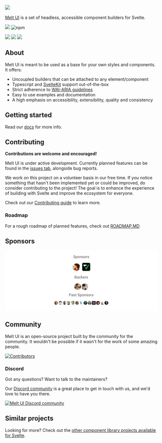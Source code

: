 ![](static/banner.png)

[Melt UI](https://next.melt-ui.com/) is a set of headless, accessible component builders for Svelte.

[![](https://img.shields.io/npm/v/melt?style=flat)](https://www.npmjs.com/package/melt)
![npm](https://img.shields.io/npm/dw/melt?style=flat&color=orange)

[![](https://img.shields.io/github/actions/workflow/status/melt-ui/next-gen/ci.yml?style=flat)](https://github.com/melt-ui/next-gen/actions/workflows/ci.yml)
![](https://img.shields.io/github/license/melt-ui/next-gen?style=flat)
[![](https://dcbadge.vercel.app/api/server/2QDjZkYunf?style=flat)](https://melt-ui.com/discord)

## About

Melt UI is meant to be used as a base for your own styles and components. It offers:

- Uncoupled builders that can be attached to any element/component
- Typescript and [SvelteKit](https://kit.svelte.dev/) support out-of-the-box
- Strict adherence to [WAI-ARIA guidelines](https://www.w3.org/WAI/ARIA/apg/)
- Easy to use examples and documentation
- A high emphasis on accessibility, extensibility, quality and consistency

## Getting started

Read our [docs](https://next.melt-ui.com/guides/installation) for more info.

## Contributing

**Contributions are welcome and encouraged!**

Melt UI is under active development. Currently planned features can be found in the
[issues tab](https://github.com/melt-ui/next-gen/issues), alongside bug reports.

We work on this project on a volunteer basis in our free time. If you notice something that hasn't
been implemented yet or could be improved, do consider contributing to the project! The goal is to
enhance the experience of building with Svelte and improve the ecosystem for everyone.

Check out our [Contributing guide](./CONTRIBUTING.md) to learn more.

### Roadmap

For a rough roadmap of planned features, check out [ROADMAP.MD](./ROADMAP.md)

## Sponsors

<p align="center">
  <a href="https://github.com/sponsors/tglide">
    <img src='https://github.com/tglide/sponsors/blob/main/sponsors.svg?raw=true' alt="Logos from Sponsors" />
  </a>
</p>

## Community

Melt UI is an open-source project built by the community for the community. It wouldn't be possible
if it wasn't for the work of some amazing people.

[![Contributors](https://contrib.rocks/image?repo=melt-ui/next-gen)](<[https://github.com/codemaniac-sahil/news-webapp-api](https://github.com/melt-ui/next-gen)https://github.com/melt-ui/next-gen/graphs/contributors>)

### Discord

Got any questions? Want to talk to the maintainers?

Our [Discord community](https://melt-ui.com/discord) is a great place to get in touch with us, and
we'd love to have you there.

<a href="https://melt-ui.com/discord" alt="Melt UI Discord community">
<picture>
  <source media="(prefers-color-scheme: dark)" srcset="https://invidget.switchblade.xyz/2QDjZkYunf">
  <img alt="Melt UI Discord community" src="https://invidget.switchblade.xyz/2QDjZkYunf?theme=light">
</picture>
</a>

## Similar projects

Looking for more? Check out the
[other component library projects available for Svelte](https://sveltesociety.dev/components#design-systems).
